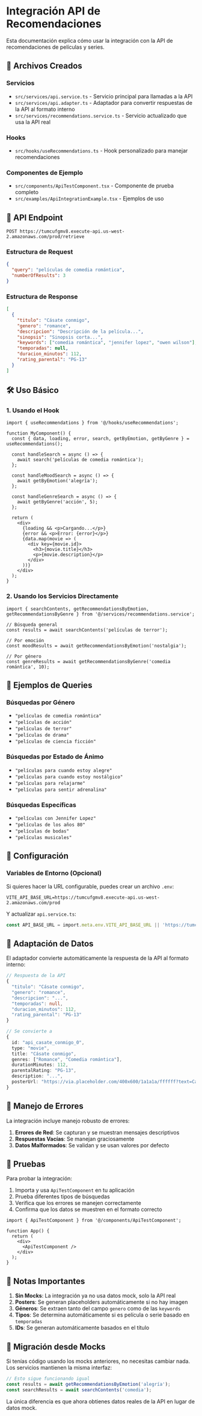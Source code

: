 # Integración API de Recomendaciones

Esta documentación explica cómo usar la integración con la API de recomendaciones de películas y series.

## 🚀 Archivos Creados

### Servicios
- `src/services/api.service.ts` - Servicio principal para llamadas a la API
- `src/services/api.adapter.ts` - Adaptador para convertir respuestas de la API al formato interno
- `src/services/recommendations.service.ts` - Servicio actualizado que usa la API real

### Hooks
- `src/hooks/useRecommendations.ts` - Hook personalizado para manejar recomendaciones

### Componentes de Ejemplo
- `src/components/ApiTestComponent.tsx` - Componente de prueba completo
- `src/examples/ApiIntegrationExample.tsx` - Ejemplos de uso

## 📡 API Endpoint

```
POST https://tumcufgmv8.execute-api.us-west-2.amazonaws.com/prod/retrieve
```

### Estructura de Request
```json
{
  "query": "películas de comedia romántica",
  "numberOfResults": 3
}
```

### Estructura de Response
```json
[
  {
    "titulo": "Cásate conmigo",
    "genero": "romance",
    "descripcion": "Descripción de la película...",
    "sinopsis": "Sinopsis corta...",
    "keywords": ["comedia romántica", "jennifer lopez", "owen wilson"],
    "temporadas": null,
    "duracion_minutos": 112,
    "rating_parental": "PG-13"
  }
]
```

## 🛠️ Uso Básico

### 1. Usando el Hook

```tsx
import { useRecommendations } from '@/hooks/useRecommendations';

function MyComponent() {
  const { data, loading, error, search, getByEmotion, getByGenre } = useRecommendations();

  const handleSearch = async () => {
    await search('películas de comedia romántica');
  };

  const handleMoodSearch = async () => {
    await getByEmotion('alegría');
  };

  const handleGenreSearch = async () => {
    await getByGenre('acción', 5);
  };

  return (
    <div>
      {loading && <p>Cargando...</p>}
      {error && <p>Error: {error}</p>}
      {data.map(movie => (
        <div key={movie.id}>
          <h3>{movie.title}</h3>
          <p>{movie.description}</p>
        </div>
      ))}
    </div>
  );
}
```

### 2. Usando los Servicios Directamente

```tsx
import { searchContents, getRecommendationsByEmotion, getRecommendationsByGenre } from '@/services/recommendations.service';

// Búsqueda general
const results = await searchContents('películas de terror');

// Por emoción
const moodResults = await getRecommendationsByEmotion('nostalgia');

// Por género
const genreResults = await getRecommendationsByGenre('comedia romántica', 10);
```

## 🎯 Ejemplos de Queries

### Búsquedas por Género
- `"películas de comedia romántica"`
- `"películas de acción"`
- `"películas de terror"`
- `"películas de drama"`
- `"películas de ciencia ficción"`

### Búsquedas por Estado de Ánimo
- `"películas para cuando estoy alegre"`
- `"películas para cuando estoy nostálgico"`
- `"películas para relajarme"`
- `"películas para sentir adrenalina"`

### Búsquedas Específicas
- `"películas con Jennifer Lopez"`
- `"películas de los años 80"`
- `"películas de bodas"`
- `"películas musicales"`

## 🔧 Configuración

### Variables de Entorno (Opcional)
Si quieres hacer la URL configurable, puedes crear un archivo `.env`:

```env
VITE_API_BASE_URL=https://tumcufgmv8.execute-api.us-west-2.amazonaws.com/prod
```

Y actualizar `api.service.ts`:
```typescript
const API_BASE_URL = import.meta.env.VITE_API_BASE_URL || 'https://tumcufgmv8.execute-api.us-west-2.amazonaws.com/prod';
```

## 🎨 Adaptación de Datos

El adaptador convierte automáticamente la respuesta de la API al formato interno:

```typescript
// Respuesta de la API
{
  "titulo": "Cásate conmigo",
  "genero": "romance",
  "descripcion": "...",
  "temporadas": null,
  "duracion_minutos": 112,
  "rating_parental": "PG-13"
}

// Se convierte a
{
  id: "api_casate_conmigo_0",
  type: "movie",
  title: "Cásate conmigo",
  genres: ["Romance", "Comedia romántica"],
  durationMinutes: 112,
  parentalRating: "PG-13",
  description: "...",
  posterUrl: "https://via.placeholder.com/400x600/1a1a1a/ffffff?text=Cásate%20conmigo"
}
```

## 🚨 Manejo de Errores

La integración incluye manejo robusto de errores:

1. **Errores de Red**: Se capturan y se muestran mensajes descriptivos
2. **Respuestas Vacías**: Se manejan graciosamente
3. **Datos Malformados**: Se validan y se usan valores por defecto

## 🧪 Pruebas

Para probar la integración:

1. Importa y usa `ApiTestComponent` en tu aplicación
2. Prueba diferentes tipos de búsquedas
3. Verifica que los errores se manejen correctamente
4. Confirma que los datos se muestren en el formato correcto

```tsx
import { ApiTestComponent } from '@/components/ApiTestComponent';

function App() {
  return (
    <div>
      <ApiTestComponent />
    </div>
  );
}
```

## 📝 Notas Importantes

1. **Sin Mocks**: La integración ya no usa datos mock, solo la API real
2. **Posters**: Se generan placeholders automáticamente si no hay imagen
3. **Géneros**: Se extraen tanto del campo `genero` como de las `keywords`
4. **Tipos**: Se determina automáticamente si es película o serie basado en `temporadas`
5. **IDs**: Se generan automáticamente basados en el título

## 🔄 Migración desde Mocks

Si tenías código usando los mocks anteriores, no necesitas cambiar nada. Los servicios mantienen la misma interfaz:

```typescript
// Esto sigue funcionando igual
const results = await getRecommendationsByEmotion('alegría');
const searchResults = await searchContents('comedia');
```

La única diferencia es que ahora obtienes datos reales de la API en lugar de datos mock.
